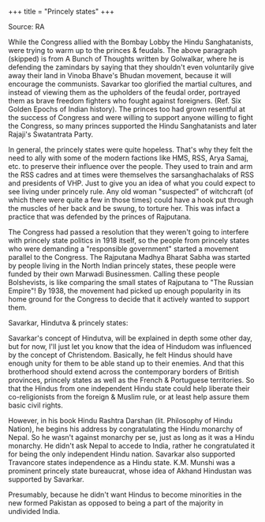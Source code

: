 +++
title = "Princely states"
+++

Source: RA

While the Congress allied with the Bombay Lobby the Hindu Sanghatanists, were trying to warm up to the princes & feudals. The above paragraph (skipped) is from A Bunch of Thoughts written by Golwalkar, where he is defending the zamindars by saying that they shouldn't even voluntarily give away their land in Vinoba Bhave's Bhudan movement, because it will encourage the communists. Savarkar too glorified the martial cultures, and instead of viewing them as the upholders of the feudal order, portrayed them as brave freedom fighters who fought against foreigners. (Ref. Six Golden Epochs of Indian history). The princes too had grown resentful at the success of Congress and were willing to support anyone willing to fight the Congress, so many princes supported the Hindu Sanghatanists and later Rajaji's Swatantrata Party.


In general, the princely states were quite hopeless. That's why they felt the need to ally with some of the modern factions like HMS, RSS, Arya Samaj, etc. to preserve their influence over the people. They used to train and arm the RSS cadres and at times were themselves the sarsanghachalaks of RSS and presidents of VHP. Just to give you an idea of what you could expect to see living under princely rule. Any old woman "suspected" of witchcraft (of which there were quite a few in those times) could have a hook put through the muscles of her back and be swung, to torture her. This was infact a practice that was defended by the princes of Rajputana.

The Congress had passed a resolution that they weren't going to interfere with princely state politics in 1918 itself, so the people from princely states who were demanding a "responsible government" started a movement parallel to the Congress. The Rajputana Madhya Bharat Sabha was started by people living in the North Indian princely states, these people were funded by their own Marwadi Businessmen. Calling these people Bolshevists, is like comparing the small states of Rajputana to "The Russian Empire"! By 1938, the movement had picked up enough popularity in its home ground for the Congress to decide that it actively wanted to support them.

Savarkar, Hindutva & princely states:

Savarkar's concept of Hindutva, will be explained in depth some other day, but for now, I'll just let you know that the idea of Hindudom was influenced by the concept of Christendom. Basically, he felt Hindus should have enough unity for them to be able stand up to their enemies. And that this brotherhood should extend across the contemporary borders of British provinces, princely states as well as the French & Portuguese territories. So that the Hindus from one independent Hindu state could help liberate their co-religionists from the foreign & Muslim rule, or at least help assure them basic civil rights.

However, in his book Hindu Rashtra Darshan (lit. Philosophy of Hindu Nation), he begins his address by congratulating the Hindu monarchy of Nepal. So he wasn't against monarchy per se, just as long as it was a Hindu monarchy. He didn't ask Nepal to accede to India, rather he congratulated it for being the only independent Hindu nation. Savarkar also supported Travancore states independence as a Hindu state. K.M. Munshi was a prominent princely state bureaucrat, whose idea of Akhand Hindustan was supported by Savarkar.

Presumably, because he didn't want Hindus to become minorities in the new formed Pakistan as opposed to being a part of the majority in undivided India. 